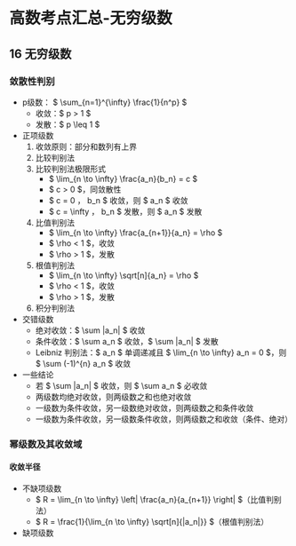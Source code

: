 # 高数考点汇总-无穷级数
## 16 无穷级数
### 敛散性判别
- p级数： $ \sum_{n=1}^{\infty} \frac{1}{n^p} $
    - 收敛：$ p > 1 $
    - 发散：$ p \leq 1 $
- 正项级数
    1. 收敛原则：部分和数列有上界
    2. 比较判别法
    3. 比较判别法极限形式
        - $ \lim_{n \to \infty} \frac{a_n}{b_n} = c $
        - $ c > 0 $，同敛散性
        - $ c = 0 $，$ b_n $ 收敛，则 $ a_n $ 收敛
        - $ c = \infty $，$ b_n $ 发散，则 $ a_n $ 发散
    4. 比值判别法
        - $ \lim_{n \to \infty} \frac{a_{n+1}}{a_n} = \rho $
        - $ \rho < 1 $，收敛
        - $ \rho > 1 $，发散
    5. 根值判别法
        - $ \lim_{n \to \infty} \sqrt[n]{a_n} = \rho $
        - $ \rho < 1 $，收敛
        - $ \rho > 1 $，发散
    6. 积分判别法
- 交错级数
    - 绝对收敛：$ \sum |a_n| $ 收敛
    - 条件收敛：$ \sum a_n $ 收敛，$ \sum |a_n| $ 发散
    - Leibniz 判别法：$ a_n $ 单调递减且 $ \lim_{n \to \infty} a_n = 0 $，则 $ \sum (-1)^{n} a_n $ 收敛
- 一些结论
    - 若 $ \sum |a_n| $ 收敛，则 $ \sum a_n $ 必收敛
    - 两级数均绝对收敛，则两级数之和也绝对收敛
    - 一级数为条件收敛，另一级数绝对收敛，则两级数之和条件收敛
    - 一级数为条件收敛，另一级数条件收敛，则两级数之和收敛（条件、绝对）

### 幂级数及其收敛域
#### 收敛半径
- 不缺项级数
    - $ R = \lim_{n \to \infty} \left| \frac{a_n}{a_{n+1}} \right| $（比值判别法）
    - $ R = \frac{1}{\lim_{n \to \infty} \sqrt[n]{|a_n|}} $（根值判别法）
- 缺项级数
    

